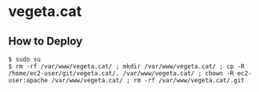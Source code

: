 # vegeta.cat

## How to Deploy

```
$ sudo su
$ rm -rf /var/www/vegeta.cat/ ; mkdir /var/www/vegeta.cat/ ; cp -R /home/ec2-user/git/vegeta.cat/. /var/www/vegeta.cat/ ; chown -R ec2-user:apache /var/www/vegeta.cat/ ; rm -rf /var/www/vegeta.cat/.git
```